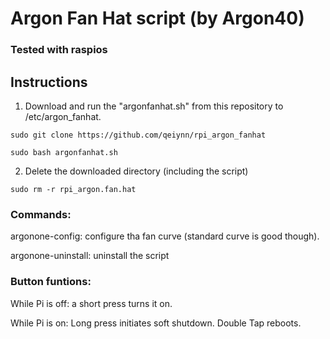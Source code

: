 # Argon Fan Hat script (by Argon40)
### Tested with raspios

## Instructions

1. Download and run the "argonfanhat.sh" from this repository to /etc/argon_fanhat.
```
sudo git clone https://github.com/qeiynn/rpi_argon_fanhat
```
```
sudo bash argonfanhat.sh
```

2. Delete the downloaded directory (including the script)
```
sudo rm -r rpi_argon.fan.hat
```

### Commands:

argonone-config: configure tha fan curve (standard curve is good though).

argonone-uninstall: uninstall the script

### Button funtions:

While Pi is off: a short press turns it on.

While Pi is on: Long press initiates soft shutdown. Double Tap reboots.
